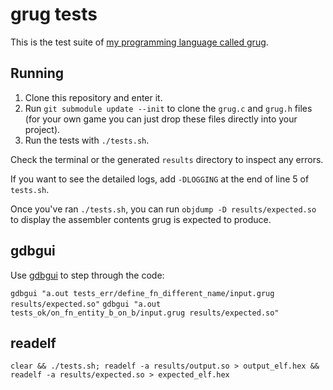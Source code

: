# grug tests

This is the test suite of [my programming language called grug](https://github.com/MyNameIsTrez/grug/).

## Running

1. Clone this repository and enter it.
2. Run `git submodule update --init` to clone the `grug.c` and `grug.h` files (for your own game you can just drop these files directly into your project).
3. Run the tests with `./tests.sh`.

Check the terminal or the generated `results` directory to inspect any errors.

If you want to see the detailed logs, add `-DLOGGING` at the end of line 5 of `tests.sh`.

Once you've ran `./tests.sh`, you can run `objdump -D results/expected.so` to display the assembler contents grug is expected to produce.

## gdbgui

Use [gdbgui](https://www.gdbgui.com/) to step through the code:

`gdbgui "a.out tests_err/define_fn_different_name/input.grug results/expected.so"`
`gdbgui "a.out tests_ok/on_fn_entity_b_on_b/input.grug results/expected.so"`

## readelf

`clear && ./tests.sh; readelf -a results/output.so > output_elf.hex && readelf -a results/expected.so > expected_elf.hex`
